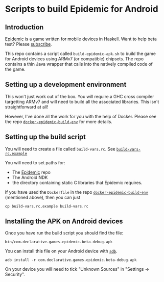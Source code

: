 # Scripts to build Epidemic for Android

## Introduction

[Epidemic](https://github.com/sseefried/open-epidemic-game) is a game written for mobile
devices in Haskell. Want to help beta test? Please [subscribe](http://eepurl.com/boW1vz).

This repo contains a script called `build-epidemic-apk.sh` to build the game for Android
devices using ARMv7 (or compatible) chipsets. The repo contains a thin Java wrapper that
calls into the natively compiled code of the game.

## Setting up a development environment

This won't just work out of the box. You will require a GHC cross compiler targetting
ARMv7 and will need to build all the associated libraries. This isn't straightforward at all!

However, I've done all the work for you with the help of Docker. Please see the repo
[`docker-epidemic-build-env`](https://github.com/sseefried/docker-epidemic-build-env.git)
for more details.

## Setting up the build script

You will need to create a file called `build-vars.rc`. See
[`build-vars-rc.example`](https://github.com/sseefried/android-build-epidemic-apk/blob/master/build-vars.rc.example)

You will need to set paths for:

* The [Epidemic](https://github.com/sseefried/open-epidemic-game) repo
* The Android NDK
* the directory containing static C libraries that Epidemic requires.

If you have used the `Dockerfile` in the repo
[`docker-epidemic-build-env`](https://github.com/sseefried/docker-epidemic-build-env.git)
(mentioned above), then you can just

    cp build-vars.rc.example build-vars.rc


## Installing the APK on Android devices

Once you have run the build script you should find the file:

    bin/com.declarative.games.epidemic.beta-debug.apk

You can install this file on your Android device with [`adb`](http://developer.android.com/tools/help/adb.html).

    adb install -r com.declarative.games.epidemic.beta-debug.apk

On your device you will need to tick "Unknown Sources" in "Settings -> Security".
